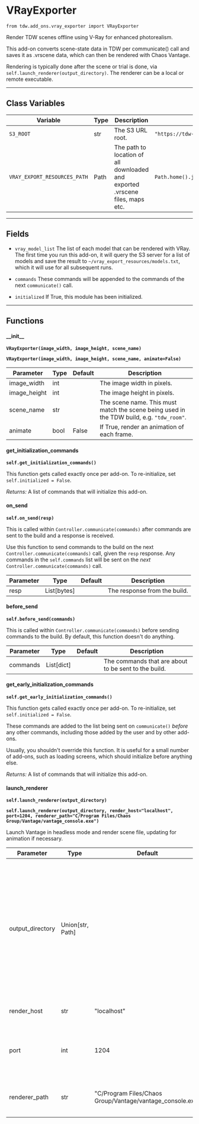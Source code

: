 # VRayExporter

`from tdw.add_ons.vray_exporter import VRayExporter`

Render TDW scenes offline using V-Ray for enhanced photorealism.

This add-on converts scene-state data in TDW per communicate() call and saves it as .vrscene data, which can then be rendered with Chaos Vantage.

Rendering is typically done after the scene or trial is done, via `self.launch_renderer(output_directory)`. The renderer can be a local or remote executable.

***

## Class Variables

| Variable | Type | Description | Value |
| --- | --- | --- | --- |
| `S3_ROOT` | str | The S3 URL root. | `"https://tdw-public.s3.amazonaws.com/"` |
| `VRAY_EXPORT_RESOURCES_PATH` | Path | The path to location of all downloaded and exported .vrscene files, maps etc. | `Path.home().joinpath("vray_export_resources")` |

***

## Fields

- `vray_model_list` The list of each model that can be rendered with VRay. The first time you run this add-on, it will query the S3 server for a list of models and save the result to `~/vray_export_resources/models.txt`, which it will use for all subsequent runs.

- `commands` These commands will be appended to the commands of the next `communicate()` call.

- `initialized` If True, this module has been initialized.

***

## Functions

#### \_\_init\_\_

**`VRayExporter(image_width, image_height, scene_name)`**

**`VRayExporter(image_width, image_height, scene_name, animate=False)`**

| Parameter | Type | Default | Description |
| --- | --- | --- | --- |
| image_width |  int |  | The image width in pixels. |
| image_height |  int |  | The image height in pixels. |
| scene_name |  str |  | The scene name. This must match the scene being used in the TDW build, e.g. `"tdw_room"`. |
| animate |  bool  | False | If True, render an animation of each frame. |

#### get_initialization_commands

**`self.get_initialization_commands()`**

This function gets called exactly once per add-on. To re-initialize, set `self.initialized = False`.

_Returns:_  A list of commands that will initialize this add-on.

#### on_send

**`self.on_send(resp)`**

This is called within `Controller.communicate(commands)` after commands are sent to the build and a response is received.

Use this function to send commands to the build on the next `Controller.communicate(commands)` call, given the `resp` response.
Any commands in the `self.commands` list will be sent on the *next* `Controller.communicate(commands)` call.

| Parameter | Type | Default | Description |
| --- | --- | --- | --- |
| resp |  List[bytes] |  | The response from the build. |

#### before_send

**`self.before_send(commands)`**

This is called within `Controller.communicate(commands)` before sending commands to the build. By default, this function doesn't do anything.

| Parameter | Type | Default | Description |
| --- | --- | --- | --- |
| commands |  List[dict] |  | The commands that are about to be sent to the build. |

#### get_early_initialization_commands

**`self.get_early_initialization_commands()`**

This function gets called exactly once per add-on. To re-initialize, set `self.initialized = False`.

These commands are added to the list being sent on `communicate()` *before* any other commands, including those added by the user and by other add-ons.

Usually, you shouldn't override this function. It is useful for a small number of add-ons, such as loading screens, which should initialize before anything else.

_Returns:_  A list of commands that will initialize this add-on.

#### launch_renderer

**`self.launch_renderer(output_directory)`**

**`self.launch_renderer(output_directory, render_host="localhost", port=1204, renderer_path="C/Program Files/Chaos Group/Vantage/vantage_console.exe")`**

Launch Vantage in headless mode and render scene file, updating for animation if necessary.

| Parameter | Type | Default | Description |
| --- | --- | --- | --- |
| output_directory |  Union[str, Path] |  | The root output directory. If `render_host == "localhost"`, this directory will be created if it doesn't already exist. On a remote server, the directory must already exist. |
| render_host |  str  | "localhost" | The render host IP address. |
| port |  int  | 1204 | The socket port for the render host. This is only used for remote SSHing. |
| renderer_path |  str  | "C/Program Files/Chaos Group/Vantage/vantage_console.exe" | The file path to the Vantage console executable. |